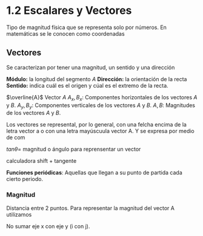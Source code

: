 # 1.2 Escalares y Vectores
Tipo de magnitud física que se representa solo por números. En matemáticas se le conocen como coordenadas
## Vectores
Se caracterizan por tener una magnitud, un sentido y una dirección

**Módulo:** la longitud del segmento $A$
**Dirección:** la orientación de la recta
**Sentido:** indica cuál es el origen y cúal es el extremo de la recta.

$\overline{A}$ Vector $A$
$A_x, B_x$: Componentes horizontales de los vectores $A$ y $B$.
$A_y, B_y$: Componentes verticales de los vectores $A$ y $B$.
$A, B$: Magnitudes de los vectores $A$ y $B$.


Los vectores se represental, por lo general, con una felcha encima de la letra vector a o con una letra mayúscuula vector A. Y se expresa por medio de com

$tan\theta=$
magnitud o ángulo para reprensentar un vector

calculadora shift + tangente

**Funciones periódicas**: Aquellas que llegan a su punto de partida cada cierto periodo.

### Magnitud
Distancia entre 2 puntos.
Para representar la magnitud  del vector A utilizamos

No sumar eje x con eje y (i con j).

